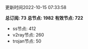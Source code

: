 更新时间2022-10-15 07:33:58

**总订阅: 73**
**总节点: 1982**
**有效节点: 722**
- ss节点: 412
- v2ray节点: 260
- trojan节点: 50
